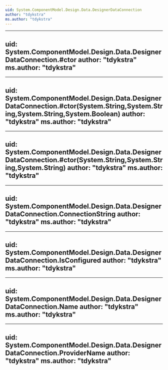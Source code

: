 ```yaml
---
uid: System.ComponentModel.Design.Data.DesignerDataConnection
author: "tdykstra"
ms.author: "tdykstra"
---
```


---
uid: System.ComponentModel.Design.Data.DesignerDataConnection.#ctor
author: "tdykstra"
ms.author: "tdykstra"
---

---
uid: System.ComponentModel.Design.Data.DesignerDataConnection.#ctor(System.String,System.String,System.String,System.Boolean)
author: "tdykstra"
ms.author: "tdykstra"
---

---
uid: System.ComponentModel.Design.Data.DesignerDataConnection.#ctor(System.String,System.String,System.String)
author: "tdykstra"
ms.author: "tdykstra"
---

---
uid: System.ComponentModel.Design.Data.DesignerDataConnection.ConnectionString
author: "tdykstra"
ms.author: "tdykstra"
---

---
uid: System.ComponentModel.Design.Data.DesignerDataConnection.IsConfigured
author: "tdykstra"
ms.author: "tdykstra"
---

---
uid: System.ComponentModel.Design.Data.DesignerDataConnection.Name
author: "tdykstra"
ms.author: "tdykstra"
---

---
uid: System.ComponentModel.Design.Data.DesignerDataConnection.ProviderName
author: "tdykstra"
ms.author: "tdykstra"
---
